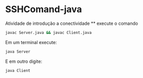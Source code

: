 # SSHComand-java
Atividade de introdução a conectividade
** execute o comando 
``` bash
javac Server.java && javac Client.java

```
Em um terminal execute: 

``` bash
java Server
```
E em outro digite:
``` bash
java Client
```
